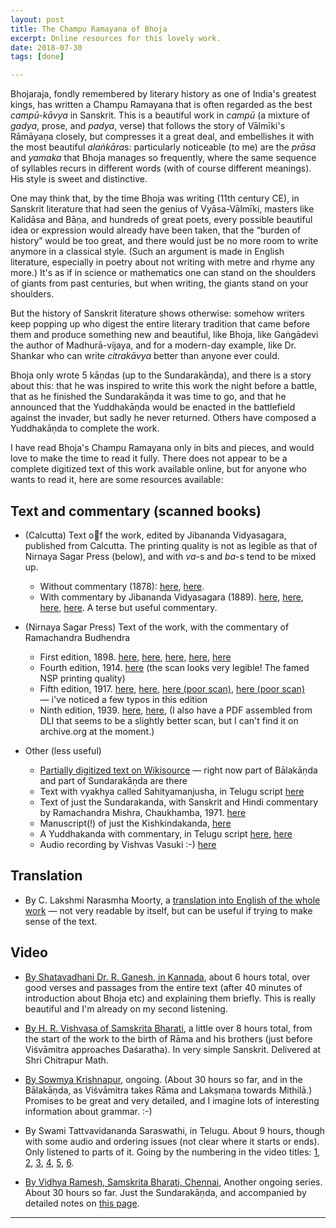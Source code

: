 ```yaml
---
layout: post
title: The Champu Ramayana of Bhoja
excerpt: Online resources for this lovely work.
date: 2018-07-30
tags: [done]

---
```


Bhojaraja, fondly remembered by literary history as one of India's greatest kings, has written a Champu Ramayana that is often regarded as the best *campū-kāvya* in Sanskrit. This is a beautiful work in *campū* (a mixture of *gadya*, prose, and *padya*, verse) that follows the story of Vālmīki's Rāmāyaṇa closely, but compresses it a great deal, and embellishes it with the most beautiful *alaṅkāra*s: particularly noticeable (to me) are the *prāsa* and *yamaka* that Bhoja manages so frequently, where the same sequence of syllables recurs in different words (with of course different meanings). His style is sweet and distinctive.

One may think that, by the time Bhoja was writing (11th century CE), in Sanskrit literature that had seen the genius of Vyāsa-Vālmīki, masters like Kalidāsa and Bāṇa, and hundreds of great poets, every possible beautiful idea or expression would already have been taken, that the “burden of history” would be too great, and there would just be no more room to write anymore in a classical style. (Such an argument is made in English literature, especially in poetry about not writing with metre and rhyme any more.) It's as if in science or mathematics one can stand on the shoulders of giants from past centuries, but when writing, the giants stand on your shoulders.

But the history of Sanskrit literature shows otherwise: somehow writers keep popping up who digest the entire literary tradition that came before them and produce something new and beautiful, like Bhoja, like Gaṅgādevi the author of Madhurā-vijaya, and for a modern-day example, like Dr. Shankar who can write *citrakāvya* better than anyone ever could.

Bhoja only wrote 5 kāṇdas (up to the Sundarakāṇda), and there is a story about this: that he was inspired to write this work the night before a battle, that as he finished the Sundarakāṇda it was time to go, and that he announced that the Yuddhakāṇda would be enacted in the battlefield against the invader, but sadly he never returned. Others have composed a Yuddhakāṇda to complete the work.

I have read Bhoja's Champu Ramayana only in bits and pieces, and would love to make the time to read it fully. There does not appear to be a complete digitized text of this work available online, but for anyone who wants to read it, here are some resources available:

## Text and commentary (scanned books)

* (Calcutta) Text of the work, edited by Jibananda Vidyasagara, published from Calcutta. The printing quality is not as legible as that of Nirnaya Sagar Press (below), and with *va*-s and *ba*-s tend to be mixed up.

  * Without commentary (1878): [here](https://archive.org/details/ChampuRamayanaBhojaJivanandVidyasagar1878), [here](https://archive.org/stream/Complete_Works_of_Jibananda_Vidyasagara/Champu_Ramayana_-_Jibananda_Vidyasagara_1878#page/n0). 
  * With commentary by Jibananda Vidyasagara (1889). [here](https://archive.org/details/ChampuRamayanaBhojaTikaOfJivanandVidyasagar1889), [here](https://archive.org/details/ChampuRamayanaWithCommentaryJibanandaVidyasagara1889_201803), [here](https://archive.org/details/in.ernet.dli.2015.496228), [here](https://archive.org/stream/Complete_Works_of_Jibananda_Vidyasagara/Champu_Ramayana_-_Jibananda_Vidyasagara_1878#page/n0). A terse but useful commentary.
* (Nirnaya Sagar Press) Text of the work, with the commentary of Ramachandra Budhendra

  * First edition, 1898. [here](https://archive.org/details/ChampuRamayanaOfBhojaWithSktCommentary1898NSP_201802), [here](https://archive.org/details/ChampuRamayanaOfBhojaWithSktCommentary1898NSP), [here](https://archive.org/details/Champu.Ramayana.in.Sanskrit), [here](https://archive.org/details/in.ernet.dli.2015.347687), [here](https://archive.org/details/ChampuRamayanaBhojaAndLakshmanaSuriKasinathPandurangParabNirnayaSagarPress)
  * Fourth edition, 1914. [here](https://archive.org/details/in.ernet.dli.2015.495483) (the scan looks very legible! The famed NSP printing quality)
  * Fifth edition, 1917. [here](https://archive.org/details/ChampuRamayanaOfBhojaWithSktCommentary1917NSP_201802), [here](https://archive.org/details/ChampuRamayanaOfBhojaWithSktCommentary1917NSP), [here (poor scan)](https://archive.org/details/in.ernet.dli.2015.312741), [here (poor scan)](https://archive.org/details/in.ernet.dli.2015.406325) — i've noticed a few typos in this edition
  * Ninth edition, 1939. [here](https://archive.org/details/in.ernet.dli.2015.407662), [here](https://archive.org/details/in.ernet.dli.2015.408168), (I also have a PDF assembled from DLI that seems to be a slightly better scan, but I can't find it on archive.org at the moment.)
* Other (less useful)
  * [Partially digitized text on Wikisource](https://sa.wikisource.org/wiki/%E0%A4%9A%E0%A4%AE%E0%A5%8D%E0%A4%AA%E0%A5%82%E0%A4%B0%E0%A4%BE%E0%A4%AE%E0%A4%BE%E0%A4%AF%E0%A4%A3%E0%A4%AE%E0%A5%8D) — right now part of Bālakāṇda and part of Sundarakāṇda are there
  * Text with vyakhya called Sahityamanjusha, in Telugu script [here](https://archive.org/details/CHAMPURAMAYANAMTELUGU)
  * Text of just the Sundarakanda, with Sanskrit and Hindi commentary by Ramachandra Mishra, Chaukhamba, 1971. [here](https://archive.org/stream/ChampuRamayanaBhojaWithPrakasasundraKandaRamaChandraMishraChowkambhaSanskritSeries/Champu%20Ramayana%20Bhoja%20with%20Prakasa%20%28sundra%20Kanda%29%20%20Rama%20Chandra%20Mishra%20Chowkambha%20Sanskrit%20Series#page/n1/mode/1up)
  * Manuscript(!) of just the Kishkindakanda, [here](https://archive.org/stream/9323ChampuRamayanKishkindhaKandaOfBhojaRajManuscriptsByIAMVISIONARYTUNES/93-23_Champu%20Ramayan%20%28Kishkindha%20Kanda%29%20of%20Bhoja%20Raj-%20Manuscripts%20by%20I_AM_VISIONARY_TUNES#page/n0/mode/1up)
  * A Yuddhakanda with commentary, in Telugu script [here](https://archive.org/details/in.ernet.dli.2015.495482), [here](https://archive.org/details/in.ernet.dli.2015.495484)
  * Audio recording by Vishvas Vasuki :-) [here](https://archive.org/details/champU-rAmAyaNa-mUlam)

## Translation

* By C. Lakshmi Narasmha Moorty, a [translation into English of the whole work](http://samkshiptasahityam.blogspot.com/2013/08/bhojarajas-champuramayanam.html) — not very readable by itself, but can be useful if trying to make sense of the text.

## Video

* [By Shatavadhani Dr. R. Ganesh, in Kannada](https://www.youtube.com/playlist?list=PLjXeT-FRKPGu1cBSEAW96fhqZsFBFC1qW), about 6 hours total, over good verses and passages from the entire text (after 40 minutes of introduction about Bhoja etc) and explaining them briefly. This is really beautiful and I'm already on my second listening.

* [By H. R. Vishvasa of Samskrita Bharati](https://www.youtube.com/playlist?list=PLal1Jj2nA8afaCWbgzfJNNFDtD9_Xp_cP), a little over 8 hours total, from the start of the work to the birth of Rāma and his brothers (just before Viśvāmitra approaches Daśaratha). In very simple Sanskrit. Delivered at Shri Chitrapur Math.
* [By Sowmya Krishnapur](https://www.youtube.com/playlist?list=PLmozlYyYE-ESXMNWR6R8Vs4w634k-FAac), ongoing. (About 30 hours so far, and in the Bālakāṇda, as Viśvāmitra takes Rāma and Lakṣmaṇa towards Mithilā.) Promises to be great and very detailed, and I imagine lots of interesting information about grammar. :-) 
* By Swami Tattvavidananda Saraswathi, in Telugu. About 9 hours, though with some audio and ordering issues (not clear where it starts or ends). Only listened to parts of it. Going by the numbering in the video titles: [1](https://www.youtube.com/watch?v=MsgYIMihL9Y), [2](https://www.youtube.com/watch?v=WPEiPtOBfyA), [3](https://www.youtube.com/watch?v=nUk2sZgNn3w), [4](https://www.youtube.com/watch?v=YG4YLvrEcl8), [5](https://www.youtube.com/watch?v=FHw6CVjAF3g), [6](https://www.youtube.com/watch?v=ov1eo9sXOw4).
* [By Vidhya Ramesh, Samskrita Bharati, Chennai](https://www.youtube.com/playlist?list=PLTWf5ZhGT3626J-nV5_kCc1f3i4fOyGkX), Another ongoing series. About 30 hours so far. Just the Sundarakāṇda, and accompanied by detailed notes on [this page](https://nivedita2015.wordpress.com/sanskrit-kavyas/video-bhojas-champuramayanam-sundarakandam-vidhya-ramesh/).

----
